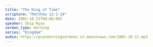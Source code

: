 ```yaml
---
title: "The King of Time"
scripture: "Matthew 12:1-14"
date: 2001-10-21T00:00:00Z
speaker: Skip Ryan
sermon_type: morning
series: "Kingdom"
audio: https://pcpcmorningsermons.s3.amazonaws.com/2001-10-21.mp3 
---
```



